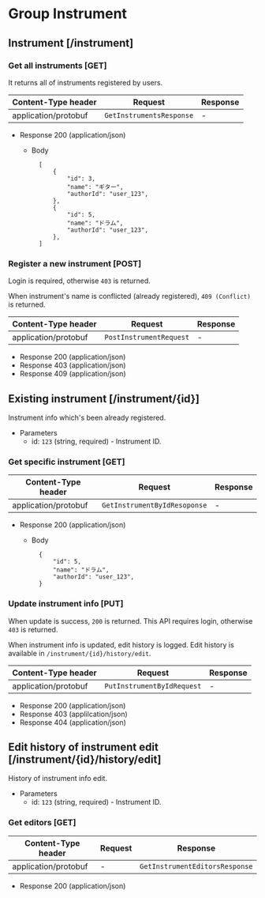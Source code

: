 # Group Instrument

## Instrument [/instrument]

### Get all instruments [GET]

It returns all of instruments registered by users.

| Content-Type header | Request | Response |
| --- | --- | --- |
| application/protobuf | `GetInstrumentsResponse` | - |

+ Response 200 (application/json)
    + Body

            [
                {
                    "id": 3,
                    "name": "ギター",
                    "authorId": "user_123", 
                },
                {
                    "id": 5,
                    "name": "ドラム",
                    "authorId": "user_123", 
                },
            ]

### Register a new instrument [POST]

Login is required, otherwise `403` is returned. 

When instrument's name is conflicted (already registered), `409 (Conflict)` is returned.

| Content-Type header | Request | Response |
| --- | --- | --- |
| application/protobuf | `PostInstrumentRequest` | - |

+ Response 200 (application/json)
+ Response 403 (application/json)
+ Response 409 (application/json)

## Existing instrument [/instrument/{id}]

Instrument info which's been already registered.

+ Parameters
    + id: `123` (string, required) - Instrument ID.

### Get specific instrument [GET]

| Content-Type header | Request | Response |
| --- | --- | --- |
| application/protobuf | `GetInstrumentByIdResoponse` | - |

+ Response 200 (application/json)
    + Body

            {
                "id": 5,
                "name": "ドラム",
                "authorId": "user_123",
            }

### Update instrument info [PUT]

When update is success, `200` is returned. This API requires login, otherwise `403` is returned. 

When instrument info is updated, edit history is logged. Edit history is available in `/instrument/{id}/history/edit`.

| Content-Type header | Request | Response |
| --- | --- | --- |
| application/protobuf | `PutInstrumentByIdRequest` | - |

+ Response 200 (application/json)
+ Response 403 (applilcation/json)
+ Response 404 (application/json)

## Edit history of instrument edit  [/instrument/{id}/history/edit]

History of instrument info edit.

+ Parameters
    + id: `123` (string, required) - Instrument ID.

### Get editors [GET]

| Content-Type header | Request | Response |
| --- | --- | --- |
| application/protobuf | - | `GetInstrumentEditorsResponse` |

+ Response 200 (application/json)
